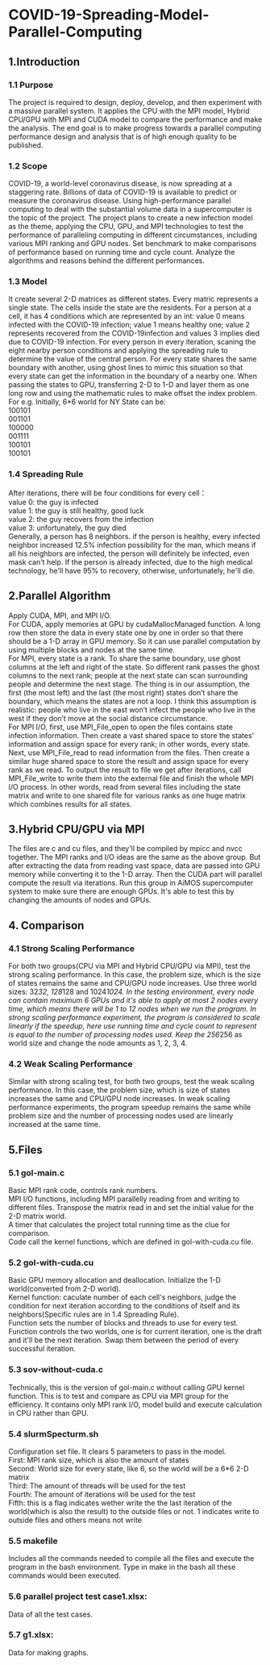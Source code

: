 # COVID-19-Spreading-Model-Parallel-Computing
## 1.Introduction
### 1.1 Purpose
The project is required to design, deploy, develop, and then experiment with a massive parallel system. It applies the CPU with the MPI model, Hybrid CPU/GPU with MPI and CUDA model to compare the performance and make the analysis. The end goal is to make progress towards a parallel computing performance design and analysis that is of high enough quality to be published.
### 1.2 Scope
COVID-19, a world-level coronavirus disease, is now spreading at a staggering rate. Billions of data of COVID-19 is available to predict or measure the coronavirus disease. Using high-performance parallel computing to deal with the substantial volume data in a supercomputer is the topic of the project. The project plans to create a new infection model as the theme, applying the CPU, GPU, and MPI technologies to test the performance of paralleling computing in different circumstances, including various MPI ranking and GPU nodes. Set benchmark to make comparisons of performance based on running time and cycle count. Analyze the algorithms and reasons behind the different performances.
### 1.3 Model
It create several 2-D matrices as different states. Every matric represents a single state. The cells inside the state are the residents. For a person at a cell, it has 4 conditions which are represented by an int: value 0 means infected with the COVID-19 infection; value 1 means healthy one; value 2 represents recovered from the COVID-19infection and values 3 implies died due to COVID-19 infection. For every person in every iteration, scaning the eight nearby person conditions and applying the spreading rule to determine the value of the central person. For every state shares the same boundary with another, using ghost lines to mimic this situation so that every state can get the information in the boundary of a nearby one. When passing the states to GPU, transferring 2-D to 1-D and layer them as one long row and using the mathematic rules to make offset the index problem.<br>
For e.g.
Initially, 6*6 world for NY State can be:<br>
100101 <br>
001101 <br>
100000 <br>
001111 <br>
100101 <br>
100101 
### 1.4 Spreading Rule
After iterations, there will be four conditions for every cell： <br>
value 0: the guy is infected <br>
value 1: the guy is still healthy, good luck <br>
value 2: the guy recovers from the infection <br>
value 3: unfortunately, the guy died <br>
Generally, a person has 8 neighbors. if the person is healthy, every infected neighbor increased 12.5% infection possibility for the man, which means if all his neighbors are infected, the person will definitely be infected, even mask can't help.  If the person is already infected, due to the high medical technology, he'll have 95% to recovery, otherwise, unfortunately, he'll die.
<br>
## 2.Parallel Algorithm
Apply CUDA, MPI, and MPI I/O. <br> 
For CUDA, apply memories at GPU by cudaMallocManaged function. A long row then store the data in every state one by one in order so that there should be a 1-D array in GPU memory. So it can use parallel computation by using multiple blocks and nodes at the same time. <br>
For MPI, every state is a rank. To share the same boundary, use ghost columns at the left and right of the state. So different rank passes the ghost columns to the next rank; people at the next state can scan surrounding people and determine the next stage. The thing is in our assumption, the first (the most left) and the last (the most right) states don’t share the boundary, which means the states are not a loop. I think this assumption is realistic: people who live in the east won’t infect the people who live in the west if they don’t move at the social distance circumstance. <br>
For MPI I/O, first, use MPI_File_open to open the files contains state infection information. Then create a vast shared space to store the states' information and assign space for every rank; in other words, every state. Next, use MPI_File_read to read information from the files. Then create a similar huge shared space to store the result and assign space for every rank as we read. To output the result to file we get after iterations, call MPI_File_write to write them into the external file and finish the whole MPI I/O process. In other words, read from several files including the state matrix and write to one shared file for various ranks as one huge matrix which combines results for all states.
<br>
## 3.Hybrid CPU/GPU via MPI
The files are c and cu files, and they'll  be compiled by mpicc and nvcc together. The MPI ranks and I/O ideas are the same as the above group. But after extracting the data from reading vast space, data are passed into GPU memory while converting it to the 1-D array. Then the CUDA part will parallel compute the result via iterations. Run this group in AiMOS supercomputer system to make sure there are enough GPUs. It's able to test this by changing the amounts of nodes and GPUs.
<br>
## 4. Comparison
### 4.1 Strong Scaling Performance
For both two groups(CPU via MPI and Hybrid CPU/GPU via MPI), test the strong scaling performance. In this case, the problem size, which is the size of states remains the same and CPU/GPU node increases. Use three world sizes: 32*32, 128*128 and 1024*1024. In the testing environment, every node can contain maximum 6 GPUs and it's able to apply at most 2 nodes every time, which means there will be 1 to 12 nodes when we run the program. In strong scaling performance experiment, the program is considered to scale linearly if the speedup, here use running time and cycle count to represent is equal to the number of processing nodes used. Keep the 256*256 as world size and change the node amounts as 1, 2, 3, 4.
### 4.2 Weak Scaling Performance
Similar with strong scaling test, for both two groups, test the weak scaling performance. In this case, the problem size, which is size of states increases the same and CPU/GPU node increases. In weak scaling performance experiments, the program speedup remains the same while problem size and the number of processing nodes used are linearly increased at the same time.
<br>
## 5.Files
### 5.1 gol-main.c
Basic MPI rank code, controls rank numbers. <br>
MPI I/O functions, including MPI parallelly reading from and writing to different files. Transpose the matrix read in and set the initial value for the 2-D matrix world.<br>
A timer that calculates the project total running time as the clue for comparison. <br>
Code call the kernel functions, which are defined in gol-with-cuda.cu file. 
### 5.2 gol-with-cuda.cu
Basic GPU memory allocation and deallocation. Initialize the 1-D world(converted from 2-D world). <br>
Kernel function: caculate number of each cell's neighbors, judge the condition for next iteration according to the conditions of itself and its neighbors(Specific rules are in 1.4 Spreading Rule).  <br>
Function sets the number of blocks and threads to use for every test. <br>
Function controls the two worlds, one is for current iteration, one is the draft and it'll be the next iteration. Swap them between the period of every successful iteration. <br>
### 5.3 sov-without-cuda.c
Technically, this is the version of gol-main.c without calling GPU kernel function. This is to test and compare as CPU via MPI group for the efficiency. It contains only MPI rank I/O, model build and execute calculation in CPU rather than GPU.
### 5.4 slurmSpecturm.sh
Configuration set file. It clears 5 parameters to pass in the model.<br>
First: MPI rank size, which is also the amount of states <br>
Second: World size for every state, like 6, so the world will be a 6*6 2-D matrix <br>
Third: The amount of threads will be used for the test <br>
Fourth: The amount of iterations will be used for the test <br> 
Fifth: this is a flag indicates wether write the the last iteration of the world(which is also the result) to the outside files or not. 1 indicates write to outside files and others means not write <br>
### 5.5 makefile
Includes all the commands needed to compile all the files and execute the program in the bash environment. Type in make in the bash all these commands would been executed.
### 5.6 parallel project test case1.xlsx:
Data of all the test cases.
### 5.7 g1.xlsx:
Data for making graphs.






